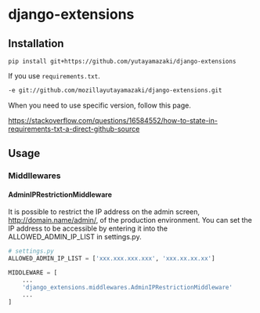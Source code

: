 # django-extensions

## Installation

```shell
pip install git+https://github.com/yutayamazaki/django-extensions
```

If you use `requirements.txt`.

```txt
-e git://github.com/mozillayutayamazaki/django-extensions.git
```

When you need to use specific version, follow this page.

https://stackoverflow.com/questions/16584552/how-to-state-in-requirements-txt-a-direct-github-source

## Usage

### Middllewares

#### AdminIPRestrictionMiddleware

It is possible to restrict the IP address on the admin screen, http://domain.name/admin/, of the production environment. You can set the IP address to be accessible by entering it into the ALLOWED_ADMIN_IP_LIST in settings.py.

```python
# settings.py
ALLOWED_ADMIN_IP_LIST = ['xxx.xxx.xxx.xxx', 'xxx.xx.xx.xx']

MIDDLEWARE = [
    ...
    'django_extensions.middlewares.AdminIPRestrictionMiddleware'
    ...
]
```
